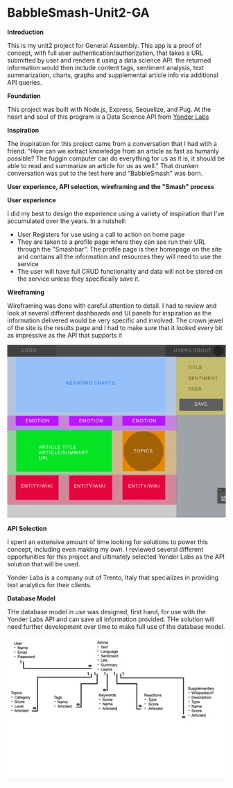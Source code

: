 # BabbleSmash-Unit2-GA

**Introduction**

This is my unit2 project for General Assembly. This app is a proof of concept, with full user authentication/authorization, that takes a URL submitted by user and renders it using a data science API. the returned information would then include content tags, sentiment analysis, text summarization, charts, graphs and supplemental article info via additional API queries.

**Foundation**

This project was built with Node.js, Express, Sequelize, and Pug. At the heart and soul of this program is a Data Science API from [Yonder Labs](yonderlabs.com)

**Inspiration**

The inspiration for this project came from a conversation that I had with a friend. "How can we extract knowledge from an article as fast as humanly possible? The fuggin computer can do everything for us as it is, it should be able to read and summarize an article for us as well." That drunken conversation was put to the test here and "BabbleSmash" was born. 

**User experience, API selection, wireframing and the "Smash" process**

**User experience**

I did my best to design the experience using a variety of inspiration that I've accumulated over the years. In a nutshell:

* User Registers for use using a call to action on home page
* They are taken to a profile page where they can see run their URL through the "Smashbar". The profile page is their homepage on the site and contains all the information and resources they will need to use the service
* The user will have full CRUD functionality and data will not be stored on the service unless they specifically save it. 

**Wireframing**

Wireframing was done with careful attention to detail. I had to review and look at several different dashboards and UI panels for inspiration as the information delivered would be very specific and involved. The crown jewel of the site is the results page and I had to make sure that it looked every bit as impressive as the API that supports it

![Results page Wireframe](BabbleSmash_Wireframe.png)

**API Selection**

I spent an extensive amount of time looking for solutions to power this concept, including even making my own. I reviewed several different opportunities for this project and ultimately selected Yonder Labs as the API solution that will be used. 

Yonder Labs is a company out of Trento, Italy that specializes in providing text analytics for their clients. 

**Database Model**

THe database model in use was designed, first hand, for use with the Yonder Labs API and can save all information provided. THe solution will need further development over time to make full use of the database model.

![Database model for BabbleSmash](BabbleSmash_Model.png)

